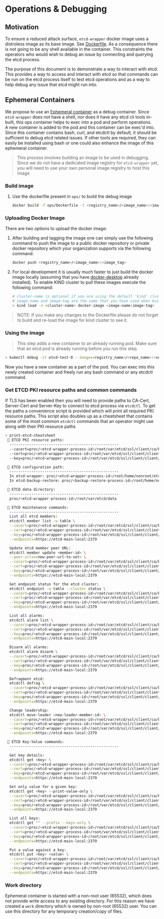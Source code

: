 # Operations & Debugging

## Motivation

To ensure a reduced attack surface, `etcd-wrapper` docker image uses a distroless image as its base image. See [Dockerfile](../../Dockerfile). As a consequence there is not going to be any shell available in the container. This constraints the operators who would wish to debug an issue by connecting and querying the etcd process.

The purpose of this document is to demonstrate a way to interact with etcd. This provides a way to access and interact with etcd so that commands can be run on the etcd process itself to test etcd operations and as a way to help debug any issue that etcd might run into.

## Ephemeral Containers

We propose to use an [Ephemeral container](https://kubernetes.io/docs/concepts/workloads/pods/ephemeral-containers/) as a debug container. Since `etcd-wrapper` does not have a shell, nor does it have any etcd cli tools in-built, this ops container helps to exec into a pod and perform operations. <br />A new container is added to the pod and this container can be exec'd into. Since this container contains bash, curl, and etcdctl by default, it should be sufficient to debug etcd related issues. If other tools are required, they can easily be installed using bash or one could also enhance the image of this ephemeral container.

> This process involves building an image to be used in debugging. Since we do not have a dedicated image registry for `etcd-wrapper` yet, you will need to use your own personal image registry to host this image

### Build image

1. Use the dockerfile present in `ops/` to build the debug image
   
   ```bash
   docker build -f ops/Dockerfile -t <registry_name>/<image_name>:<image_tag> ./
   ```

### Uploading Docker Image

There are two options to upload the docker image:

1. After building and tagging the image one can simply use the following command to push the image to a public docker repository or private docker repository which your organization supports via the following command:
   
   ```bash
   docker push <registry_name>/<image_name>:<image_tag>
   ```

2. For local development it is usually much faster to just build the docker image locally (assuming that you have [docker-desktop](https://www.docker.com/products/docker-desktop/) already installed). To enable KIND cluster to pull these images execute the following command:
   
   ```bash
   # cluster-name is optional if you are using the default 'kind' cluster
   # image-name and image-tag are the same that you have used when building docker images locally
   > kind load -n <cluster-name> docker-image <image-name:image-tag>
   ```

> NOTE: If you make any changes to the Dockerfile please do not forget to build and re-load the image for kind cluster to see it.

### Using the image

> This step adds a new container to an already running pod. Make sure that an etcd pod is already running before you run this step.

```bash
> kubectl debug -it etcd-test-0 --image=<registry_name>/<repo_name>:<version> --target=etcd
```

Now you have a new container as a part of the pod. You can exec into this newly created container and freely run any bash command or any etcdctl command.

### Get ETCD PKI resource paths and common commands

If TLS has been enabled then you will need to provide paths to CA-Cert, Server-Cert and  Server-Key to connect to etcd process via `etcdctl`. To get the paths a convenience script is provided which will print all required PKI resource paths.
This script also doubles up as a cheatsheet that contains some of the most common `etcdctl` commands that an operator might use along with their PKI resource paths

```bash
> print-etcd-cheatsheet
 📌 ETCD PKI resource paths:
  --------------------------------------------------
  --cacert=proc/<etcd-wrapper-process-id>/root/var/etcd/ssl/client/ca/bundle.crt
  --cert=proc/<etcd-wrapper-process-id>/root/var/etcd/ssl/client/client/tls.crt
  --key=proc/<etcd-wrapper-process-id>/root/var/etcd/ssl/client/client/tls.key

 📌 ETCD configuration path:
  --------------------------------------------------
  In etcd-wrapper: proc/<etcd-wrapper-process-id>/root/home/nonroot/etcd.conf.yaml
  In etcd-backup-restore: proc/<backup-restore-process-id>/root/home/nonroot/etcd.conf.yaml

 📌 ETCD data directory:
  --------------------------------------------------
  proc/<etcd-wrapper-process-id>/root/var/etcd/data

 📌 ETCD maintenance commands:
  --------------------------------------------------
  List all etcd members:
  etcdctl member list -w table \
  --cacert=proc/<etcd-wrapper-process-id>/root/var/etcd/ssl/client/ca/bundle.crt \
  --cert=proc/<etcd-wrapper-process-id>/root/var/etcd/ssl/client/client/tls.crt \
  --key=proc/<etcd-wrapper-process-id>/root/var/etcd/ssl/client/client/tls.key \
  --endpoints=https://etcd-main-local:2379

  Update etcd member peer URL:
  etcdctl member update <member-id> \
  --peer-urls=<new-peer-url-to-set> \
  --cacert=proc/<etcd-wrapper-process-id>/root/var/etcd/ssl/client/ca/bundle.crt \
  --cert=proc/<etcd-wrapper-process-id>/root/var/etcd/ssl/client/client/tls.crt \
  --key=proc/<etcd-wrapper-process-id>/root/var/etcd/ssl/client/client/tls.key \
  --endpoints=https://etcd-main-local:2379

  Get endpoint status for the etcd cluster:
  etcdctl endpoint -w table --cluster status \
  --cacert=proc/<etcd-wrapper-process-id>/root/var/etcd/ssl/client/ca/bundle.crt \
  --cert=proc/<etcd-wrapper-process-id>/root/var/etcd/ssl/client/client/tls.crt \
  --key=proc/<etcd-wrapper-process-id>/root/var/etcd/ssl/client/client/tls.key \
  --endpoints=https://etcd-main-local:2379

  List all alarms:
  etcdctl alarm list \
  --cacert=proc/<etcd-wrapper-process-id>/root/var/etcd/ssl/client/ca/bundle.crt \
  --cert=proc/<etcd-wrapper-process-id>/root/var/etcd/ssl/client/client/tls.crt \
  --key=proc/<etcd-wrapper-process-id>/root/var/etcd/ssl/client/client/tls.key \
  --endpoints=https://etcd-main-local:2379

  Disarm all alarms:
  etcdctl alarm disarm \
  --cacert=proc/<etcd-wrapper-process-id>/root/var/etcd/ssl/client/ca/bundle.crt \
  --cert=proc/<etcd-wrapper-process-id>/root/var/etcd/ssl/client/client/tls.crt \
  --key=proc/<etcd-wrapper-process-id>/root/var/etcd/ssl/client/client/tls.key \
  --endpoints=https://etcd-main-local:2379

  Defragment etcd:
  etcdctl defrag \
  --cacert=proc/<etcd-wrapper-process-id>/root/var/etcd/ssl/client/ca/bundle.crt \
  --cert=proc/<etcd-wrapper-process-id>/root/var/etcd/ssl/client/client/tls.crt \
  --key=proc/<etcd-wrapper-process-id>/root/var/etcd/ssl/client/client/tls.key \
  --endpoints=https://etcd-main-local:2379

  Change leadership:
  etcdctl move-leader <new-leader-member-id> \
  --cacert=proc/<etcd-wrapper-process-id>/root/var/etcd/ssl/client/ca/bundle.crt \
  --cert=proc/<etcd-wrapper-process-id>/root/var/etcd/ssl/client/client/tls.crt \
  --key=proc/<etcd-wrapper-process-id>/root/var/etcd/ssl/client/client/tls.key \
  --endpoints=https://etcd-main-local:2379

 📌 ETCD Key-Value commands:
  --------------------------------------------------

  Get key details:
  etcdctl get <key> \
  --cacert=proc/<etcd-wrapper-process-id>/root/var/etcd/ssl/client/ca/bundle.crt \
  --cert=proc/<etcd-wrapper-process-id>/root/var/etcd/ssl/client/client/tls.crt \
  --key=proc/<etcd-wrapper-process-id>/root/var/etcd/ssl/client/client/tls.key \
  --endpoints=https://etcd-main-local:2379

  Get only value for a given key:
  etcdctl get <key> --print-value-only \
  --cacert=proc/<etcd-wrapper-process-id>/root/var/etcd/ssl/client/ca/bundle.crt \
  --cert=proc/<etcd-wrapper-process-id>/root/var/etcd/ssl/client/client/tls.crt \
  --key=proc/<etcd-wrapper-process-id>/root/var/etcd/ssl/client/client/tls.key \
  --endpoints=https://etcd-main-local:2379

  List all keys:
  etcdctl get "" --prefix --keys-only \
  --cacert=proc/<etcd-wrapper-process-id>/root/var/etcd/ssl/client/ca/bundle.crt \
  --cert=proc/<etcd-wrapper-process-id>/root/var/etcd/ssl/client/client/tls.crt \
  --key=proc/<etcd-wrapper-process-id>/root/var/etcd/ssl/client/client/tls.key \
  --endpoints=https://etcd-main-local:2379

  Put a value against a key:
  etcdctl put <key> <value> \
  --cacert=proc/<etcd-wrapper-process-id>/root/var/etcd/ssl/client/ca/bundle.crt \
  --cert=proc/<etcd-wrapper-process-id>/root/var/etcd/ssl/client/client/tls.crt \
  --key=proc/<etcd-wrapper-process-id>/root/var/etcd/ssl/client/client/tls.key \
  --endpoints=https://etcd-main-local:2379
```

### Work directory

Ephemeral container is started with a non-root user (65532), which does not provide write access to any existing directory. For this reason we have created a `work` directory which is owned by non-root (65532) user. You can use this directory for any temporary creation/copy of files.